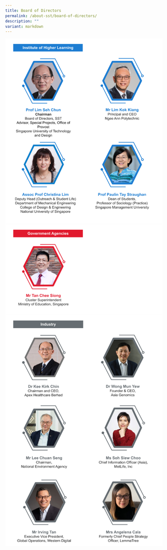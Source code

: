 ```yaml
---
title: Board of Directors
permalink: /about-sst/board-of-directors/
description: ""
variant: markdown
---
```

![%20institutes%20of%20higher%20learning%20(update).jpg)](/images/Exco%20Photo/Copy_Board_of_Directors___Institutes_of_Higher_Learning__April_2024___1_.png)
![](/images/Board%20of%20Directors%20-%20Govt%20Agencies.png)
![(/images/Exco%20Photo/Board_of_Directors___Industry__April_2024_.png)](/images/Exco%20Photo/Board_of_Directors___Industry__April_2024___1_.png)